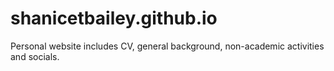 # shanicetbailey.github.io
Personal website includes CV, general background, non-academic activities and socials.

